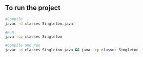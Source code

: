 
## To run the project
```bash
#Compile
javac -d classes Singleton.java

#Run
java -cp classes Singleton

#Compile and Run
javac -d classes Singleton.java && java -cp classes Singleton
```
